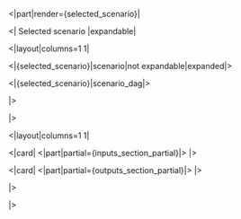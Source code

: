 <|part|render={selected_scenario}|

<| Selected scenario |expandable|

<|layout|columns=1 1|

<|{selected_scenario}|scenario|not expandable|expanded|>

<|{selected_scenario}|scenario_dag|>

|>

|>


<|layout|columns=1 1|

<|card|
<|part|partial={inputs_section_partial}|>
|>

<|card|
<|part|partial={outputs_section_partial}|>
|>

|>

|>
